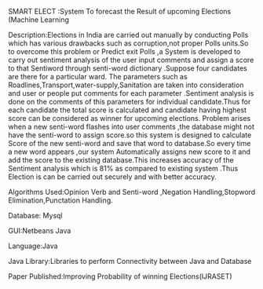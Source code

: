 SMART ELECT :System To forecast the Result of upcoming Elections (Machine Learning

Description:Elections in India are carried out manually by conducting Polls which has various drawbacks such as corruption,not proper Polls units.So to overcome this problem or Predict exit Polls ,a System is developed to carry out sentiment analysis of the user input comments and assign a score to that  Sentiword through senti-word dictionary .Suppose four candidates are there for a particular ward. The parameters such as Roadlines,Transport,water-supply,Sanitation are taken into consideration and user or people put comments for each parameter .Sentiment analysis is done on the comments of this parameters for individual candidate.Thus for each candidate the total score is calculated and candidate having highest score can be considered as winner for upcoming elections.
	Problem arises when a new senti-word flashes into user comments ,the database might not have the senti-word to assign score.so this system is designed to calculate Score of the new senti-word and save that word to database.So every time a new word appears ,our system Automatically assigns new score to it and add the score to the existing database.This increases accuracy of the Sentiment analysis which is 81% as compared to existing system .Thus Election is can be carried out securely and with better accuracy.
	
Algorithms Used:Opinion Verb and Senti-word ,Negation Handling,Stopword Elimination,Punctation Handling.

Database: Mysql

GUI:Netbeans Java

Language:Java

Java Library:Libraries to perform Connectivity between Java and Database

Paper Published:Improving Probability of winning Elections(IJRASET)

